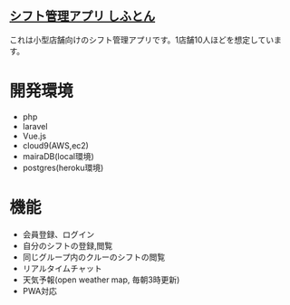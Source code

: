 ## [シフト管理アプリ しふとん](nameless-woodland-04388.herokuapp.com/top)

これは小型店舗向けのシフト管理アプリです。1店舗10人ほどを想定しています。


# 開発環境
- php
- laravel
- Vue.js
- cloud9(AWS,ec2)
- mairaDB(local環境)
- postgres(heroku環境)

# 機能
- 会員登録、ログイン
- 自分のシフトの登録,閲覧
- 同じグループ内のクルーのシフトの閲覧
- リアルタイムチャット
- 天気予報(open weather map, 毎朝3時更新)
- PWA対応
